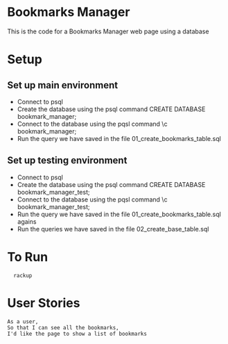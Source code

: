# Bookmarks Manager
This is the code for a Bookmarks Manager web page using a database

# Setup

## Set up main environment

* Connect to psql
* Create the database using the psql command CREATE DATABASE bookmark_manager;
* Connect to the database using the pqsl command \c bookmark_manager;
* Run the query we have saved in the file 01_create_bookmarks_table.sql

## Set up testing environment
* Connect to psql
* Create the database using the psql command CREATE DATABASE bookmark_manager_test;
* Connect to the database using the pqsl command \c bookmark_manager_test;
* Run the query we have saved in the file 01_create_bookmarks_table.sql agains
* Run the queries we have saved in the file 02_create_base_table.sql


# To Run
```
  rackup
```

# User Stories

```
As a user,
So that I can see all the bookmarks,
I'd like the page to show a list of bookmarks
```
